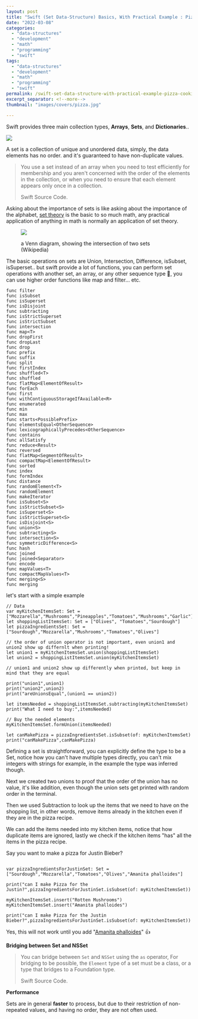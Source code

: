 ```yaml
---
layout: post
title: "Swift (Set Data-Structure) Basics, With Practical Example : Pizza Cooking"
date: "2022-03-08"
categories: 
  - "data-structures"
  - "development"
  - "math"
  - "programming"
  - "swift"
tags: 
  - "data-structures"
  - "development"
  - "math"
  - "programming"
  - "swift"
permalink: /swift-set-data-structure-with-practical-example-pizza-cooking
excerpt_separator: <!--more-->
thumbnail: "images/covers/pizza.jpg"

---
```

Swift provides three main collection types, **Arrays**, **Sets**, and **Dictionaries**..  
<!--more-->
![](images/covers/pizza_full.jpg)

A set is a collection of unique and unordered data, simply, the data elements has no order. and it's guaranteed to have non-duplicate values.

> You use a set instead of an array when you need to test efficiently for membership and you aren't concerned with the order of the elements in the collection, or when you need to ensure that each element appears only once in a collection.
> 
> Swift Source Code.

Asking about the importance of sets is like asking about the importance of the alphabet, [set theory](https://en.wikipedia.org/wiki/Set_theory "set theory") is the basic to so much math, any practical application of anything in math is normally an application of set theory.

<figure>

![](images/220px-Venn_A_intersect_B.svg.png)

<figcaption>

a Venn diagram, showing the intersection of two sets (Wikipedia)

</figcaption>

</figure>

The basic operations on sets are Union, Intersection, Difference, isSubset, isSuperset.. but swift provide a lot of functions, you can perform set operations with another set, an array, or any other sequence type 🧐, you can use higher order functions like map and filter... etc.

```
func filter
func isSubset
func isSuperset
func isDisjoint
func subtracting
func isStrictSuperset
func isStrictSubset
func intersection
func map<T>
func dropFirst
func dropLast
func drop
func prefix
func suffix
func split
func firstIndex
func shuffled<T>
func shuffled
func flatMap<ElementOfResult>
func forEach
func first
func withContiguousStorageIfAvailable<R>
func enumerated
func min
func max
func starts<PossiblePrefix>
func elementsEqual<OtherSequence>
func lexicographicallyPrecedes<OtherSequence>
func contains
func allSatisfy
func reduce<Result>
func reversed
func flatMap<SegmentOfResult>
func compactMap<ElementOfResult>
func sorted
func index
func formIndex
func distance
func randomElement<T>
func randomElement
func makeIterator
func isSubset<S>
func isStrictSubset<S>
func isSuperset<S>
func isStrictSuperset<S>
func isDisjoint<S>
func union<S>
func subtracting<S>
func intersection<S>
func symmetricDifference<S>
func hash
func joined
func joined<Separator>
func encode
func mapValues<T>
func compactMapValues<T>
func merging<S>
func merging
```

let's start with a simple example

```
// Data
var myKitchenItemsSet: Set = ["Mozzarella","Mushrooms","Pineapples","Tomatoes","Mushrooms","Garlic"]
let shoppingListItemsSet: Set = ["Olives", "Tomatoes","Sourdough"]
let pizzaIngredientsSet: Set = ["Sourdough","Mozzarella","Mushrooms","Tomatoes","Olives"]

// the order of union operator is not important, even union1 and union2 show up differnlt when printing!
let union1 = myKitchenItemsSet.union(shoppingListItemsSet)
let union2 = shoppingListItemsSet.union(myKitchenItemsSet)

// union1 and union2 show up differently when printed, but keep in mind that they are equal

print("union1",union1)
print("union2",union2)
print("areUnionsEqual",(union1 == union2))

let itemsNeeded = shoppingListItemsSet.subtracting(myKitchenItemsSet)
print("What I need to buy:",itemsNeeded)

// Buy the needed elements
myKitchenItemsSet.formUnion(itemsNeeded)

let canMakePizza = pizzaIngredientsSet.isSubset(of: myKitchenItemsSet)
print("canMakePizza",canMakePizza)
```

Defining a set is straightforward, you can explicitly define the type to be a Set, notice how you can't have multiple types directly, you can't mix integers with strings for example, in the example the type was inferred though.  
  
Next we created two unions to proof that the order of the union has no value, it's like addition, even though the union sets get printed with random order in the terminal.  
  
Then we used Subtraction to look up the items that we need to have on the shopping list, in other words, remove items already in the kitchen even if they are in the pizza recipe.  
  
We can add the items needed into my kitchen items, notice that how duplicate items are ignored, lastly we check if the kitchen items "has" all the items in the pizza recipe.  
  
Say you want to make a pizza for Justin Bieber?

```

var pizzaIngredientsForJustinSet: Set = ["Sourdough","Mozzarella","Tomatoes","Olives","Amanita phalloides"]

print("can I make Pizza for the Justin?",pizzaIngredientsForJustinSet.isSubset(of: myKitchenItemsSet))

myKitchenItemsSet.insert("Rotten Mushrooms")
myKitchenItemsSet.insert("Amanita phalloides")

print("can I make Pizza for the Justin Bieber?",pizzaIngredientsForJustinSet.isSubset(of: myKitchenItemsSet))
```

Yes, this will not work until you add "[Amanita phalloides](https://en.wikipedia.org/wiki/Amanita_phalloides "Amanita phalloides")" 👍  
  
**Bridging between Set and NSSet**

> You can bridge between `Set` and `NSSet` using the `as` operator, For bridging to be possible, the `Element` type of a set must be a class, or a type that bridges to a Foundation type.
> 
> Swift Source Code.

**Performance**  
  
Sets are in general **faster** to process, but due to their restriction of non-repeated values, and having no order, they are not often used.
